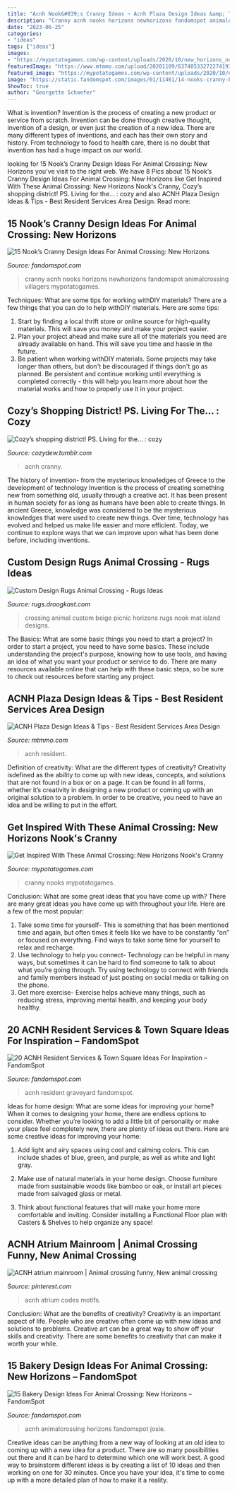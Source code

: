 ```yaml
---
title: "Acnh Nook&#039;s Cranny Ideas ~ Acnh Plaza Design Ideas &amp; Tips"
description: "Cranny acnh nooks horizons newhorizons fandomspot animalcrossing villagers mypotatogames"
date: "2023-06-25"
categories:
- "ideas"
tags: ["ideas"]
images:
- "https://mypotatogames.com/wp-content/uploads/2020/10/new_horizons_nooks_cranny_design.jpeg"
featuredImage: "https://www.mtmmo.com/upload/20201109/6374053327227419354714653.png"
featured_image: "https://mypotatogames.com/wp-content/uploads/2020/10/new_horizons_nooks_cranny_design.jpeg"
image: "https://static.fandomspot.com/images/01/11461/14-nooks-cranny-by-the-sea.jpg"
ShowToc: true
author: "Georgette Schaefer"
---
```



What is invention?
Invention is the process of creating a new product or service from scratch. Invention can be done through creative thought, invention of a design, or even just the creation of a new idea. There are many different types of inventions, and each has their own story and history. From technology to food to health care, there is no doubt that invention has had a huge impact on our world.

	

		
looking for 15 Nook’s Cranny Design Ideas For Animal Crossing: New Horizons you've visit to the right web. We have 8 Pics about 15 Nook’s Cranny Design Ideas For Animal Crossing: New Horizons like Get Inspired With These Animal Crossing: New Horizons Nook&#039;s Cranny, Cozy’s shopping district! PS. Living for the... : cozy and also ACNH Plaza Design Ideas &amp; Tips - Best Resident Services Area Design. Read more:
		
    
## 15 Nook’s Cranny Design Ideas For Animal Crossing: New Horizons

<img loading=lazy src="https://static.fandomspot.com/images/01/11461/14-nooks-cranny-by-the-sea.jpg" onerror="this.onerror=null;this.src='https://tse1.mm.bing.net/th?id=OIP.g0D0I1Etws3KbYJ4hh4E2QHaEK&amp;pid=15.1';" alt="15 Nook’s Cranny Design Ideas For Animal Crossing: New Horizons">

_Source: fandomspot.com_

>cranny acnh nooks horizons newhorizons fandomspot animalcrossing villagers mypotatogames. 

	

Techniques: What are some tips for working withDIY materials?
There are a few things that you can do to help withDIY materials. Here are some tips: 
1. Start by finding a local thrift store or online source for high-quality materials. This will save you money and make your project easier. 
2. Plan your project ahead and make sure all of the materials you need are already available on hand. This will save you time and hassle in the future. 
3. Be patient when working withDIY materials. Some projects may take longer than others, but don't be discouraged if things don't go as planned. Be persistent and continue working until everything is completed correctly - this will help you learn more about how the material works and how to properly use it in your project.

    
## Cozy’s Shopping District! PS. Living For The... : Cozy

<img loading=lazy src="https://64.media.tumblr.com/592fc299177ad80a058149b4951627aa/bfb3d8c264fe6972-b1/s1280x1920/125f655168a046aa2bdc796f52f1e6ddc7d09fe8.jpg" onerror="this.onerror=null;this.src='https://tse4.mm.bing.net/th?id=OIP.Q9I5m32ZBLZaRgKBuHVdXwHaEK&amp;pid=15.1';" alt="Cozy’s shopping district! PS. Living for the... : cozy">

_Source: cozydew.tumblr.com_

>acnh cranny. 

	

The history of invention- from the mysterious knowledges of Greece to the development of technology
Invention is the process of creating something new from something old, usually through a creative act. It has been present in human society for as long as humans have been able to create things. In ancient Greece, knowledge was considered to be the mysterious knowledges that were used to create new things. Over time, technology has evolved and helped us make life easier and more efficient. Today, we continue to explore ways that we can improve upon what has been done before, including inventions.

    
## Custom Design Rugs Animal Crossing - Rugs Ideas

<img loading=lazy src="https://nooksisland.com/images/designs/MO-6WQ3-VW03-D28X.jpg" onerror="this.onerror=null;this.src='https://tse3.mm.bing.net/th?id=OIP.VwGqPP4LbOVLhZe6ZokV7QHaEK&amp;pid=15.1';" alt="Custom Design Rugs Animal Crossing - Rugs Ideas">

_Source: rugs.droogkast.com_

>crossing animal custom beige picnic horizons rugs nook mat island designs. 

	

The Basics: What are some basic things you need to start a project?
In order to start a project, you need to have some basics. These include understanding the project's purpose, knowing how to use tools, and having an idea of what you want your product or service to do. There are many resources available online that can help with these basic steps, so be sure to check out resources before starting any project.

    
## ACNH Plaza Design Ideas &amp; Tips - Best Resident Services Area Design

<img loading=lazy src="https://www.mtmmo.com/upload/20201109/6374053327227419354714653.png" onerror="this.onerror=null;this.src='https://tse2.mm.bing.net/th?id=OIP.i-oLC4JRWn0Ux4VX7UC59gHaEC&amp;pid=15.1';" alt="ACNH Plaza Design Ideas &amp; Tips - Best Resident Services Area Design">

_Source: mtmmo.com_

>acnh resident. 

	

Definition of creativity: What are the different types of creativity?
Creativity isdefined as the ability to come up with new ideas, concepts, and solutions that are not found in a box or on a page. It can be found in all forms, whether it’s creativity in designing a new product or coming up with an original solution to a problem. In order to be creative, you need to have an idea and be willing to put in the effort.

    
## Get Inspired With These Animal Crossing: New Horizons Nook&#039;s Cranny

<img loading=lazy src="https://mypotatogames.com/wp-content/uploads/2020/10/new_horizons_nooks_cranny_design.jpeg" onerror="this.onerror=null;this.src='https://tse2.mm.bing.net/th?id=OIP.i0ujtlbmDvmhttpGevEs_QHaEK&amp;pid=15.1';" alt="Get Inspired With These Animal Crossing: New Horizons Nook&#039;s Cranny">

_Source: mypotatogames.com_

>cranny nooks mypotatogames. 

	

Conclusion: What are some great ideas that you have come up with?
There are many great ideas you have come up with throughout your life. Here are a few of the most popular: 
1. Take some time for yourself- This is something that has been mentioned time and again, but often times it feels like we have to be constantly “on” or focused on everything. Find ways to take some time for yourself to relax and recharge. 
2. Use technology to help you connect- Technology can be helpful in many ways, but sometimes it can be hard to find someone to talk to about what you’re going through. Try using technology to connect with friends and family members instead of just posting on social media or talking on the phone. 
3. Get more exercise- Exercise helps achieve many things, such as reducing stress, improving mental health, and keeping your body healthy.

    
## 20 ACNH Resident Services &amp; Town Square Ideas For Inspiration – FandomSpot

<img loading=lazy src="https://static.fandomspot.com/images/03/13107/11-memorial-square-graveyard-area-acnh.jpg" onerror="this.onerror=null;this.src='https://tse3.mm.bing.net/th?id=OIP.JtlgVWYILtZcxde7db8DogHaEK&amp;pid=15.1';" alt="20 ACNH Resident Services &amp; Town Square Ideas For Inspiration – FandomSpot">

_Source: fandomspot.com_

>acnh resident graveyard fandomspot. 

	

Ideas for home design: What are some ideas for improving your home?
When it comes to designing your home, there are endless options to consider. Whether you’re looking to add a little bit of personality or make your place feel completely new, there are plenty of ideas out there. Here are some creative ideas for improving your home: 
1. Add light and airy spaces using cool and calming colors. This can include shades of blue, green, and purple, as well as white and light gray.

2. Make use of natural materials in your home design. Choose furniture made from sustainable woods like bamboo or oak, or install art pieces made from salvaged glass or metal.

3. Think about functional features that will make your home more comfortable and inviting. Consider installing a Functional Floor plan with Casters & Shelves to help organize any space! 


    
## ACNH Atrium Mainroom | Animal Crossing Funny, New Animal Crossing

<img loading=lazy src="https://i.pinimg.com/736x/cb/6e/e0/cb6ee06cd6d6a8d350e6296585c18f86.jpg" onerror="this.onerror=null;this.src='https://tse4.mm.bing.net/th?id=OIP.4zW-6t_OusSmDtIhSuboSgHaId&amp;pid=15.1';" alt="ACNH atrium mainroom | Animal crossing funny, New animal crossing">

_Source: pinterest.com_

>acnh atrium codes motifs. 

	

Conclusion: What are the benefits of creativity?
Creativity is an important aspect of life. People who are creative often come up with new ideas and solutions to problems. Creative art can be a great way to show off your skills and creativity. There are some benefits to creativity that can make it worth your while.

    
## 15 Bakery Design Ideas For Animal Crossing: New Horizons – FandomSpot

<img loading=lazy src="https://static.fandomspot.com/images/02/12239/11-grocery-bakery-interior-acnh-idea.jpg" onerror="this.onerror=null;this.src='https://tse3.mm.bing.net/th?id=OIP.zoXkVrJq6t4nV7LA3q5NEQHaEK&amp;pid=15.1';" alt="15 Bakery Design Ideas For Animal Crossing: New Horizons – FandomSpot">

_Source: fandomspot.com_

>acnh animalcrossing horizons fandomspot josie. 

	

Creative ideas can be anything from a new way of looking at an old idea to coming up with a new idea for a product. There are so many possibilities out there and it can be hard to determine which one will work best. A good way to brainstorm different ideas is by creating a list of 10 ideas and then working on one for 30 minutes. Once you have your idea, it's time to come up with a more detailed plan of how to make it a reality.

